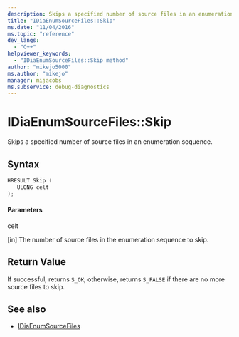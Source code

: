 ```yaml
---
description: Skips a specified number of source files in an enumeration sequence.
title: "IDiaEnumSourceFiles::Skip"
ms.date: "11/04/2016"
ms.topic: "reference"
dev_langs:
  - "C++"
helpviewer_keywords:
  - "IDiaEnumSourceFiles::Skip method"
author: "mikejo5000"
ms.author: "mikejo"
manager: mijacobs
ms.subservice: debug-diagnostics
---
```


# IDiaEnumSourceFiles::Skip

Skips a specified number of source files in an enumeration sequence.

## Syntax

```c++
HRESULT Skip ( 
   ULONG celt
);
```

#### Parameters

celt

[in] The number of source files in the enumeration sequence to skip.

## Return Value

If successful, returns `S_OK`; otherwise, returns `S_FALSE` if there are no more source files to skip.

## See also

- [IDiaEnumSourceFiles](../../debugger/debug-interface-access/idiaenumsourcefiles.md)
